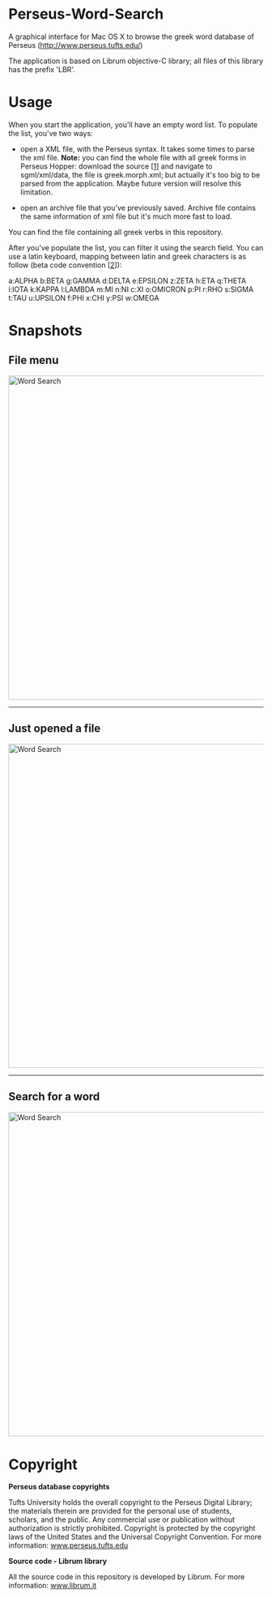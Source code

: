 Perseus-Word-Search
===================

A graphical interface for Mac OS X to browse the greek word database of Perseus (http://www.perseus.tufts.edu/)

The application is based on Librum objective-C library; all files of this library has the prefix 'LBR'.


Usage
=====
When you start the application, you'll have an empty word list. To populate the list, you've two ways:

* open a XML file, with the Perseus syntax.
 It takes some times to parse the xml file.
 **Note:** you can find the whole file with all greek forms in Perseus Hopper:
download the source [[1]] and navigate to sgml/xml/data, the file is greek.morph.xml;
but actually it's too big to be parsed from the application. Maybe future version will resolve this limitation.

* open an archive file that you've previously saved.
 Archive file contains the same information of xml file but it's much more fast to load.

You can find the file containing all greek verbs in this repository.

After you've populate the list, you can filter it using the search field.
You can use a latin keyboard, mapping between latin and greek characters is as follow (beta code convention [[2]]):

a:ALPHA
b:BETA
g:GAMMA
d:DELTA
e:EPSILON
z:ZETA
h:ETA
q:THETA
i:IOTA
k:KAPPA
l:LAMBDA
m:MI
n:NI
c:XI
o:OMICRON
p:PI
r:RHO
s:SIGMA
t:TAU
u:UPSILON
f:PHI
x:CHI
y:PSI
w:OMEGA

Snapshots
=========
File menu
---------
<a><img src="http://www.librum.it/librum/perseus/Perseus-Word-Search-file.png" alt="Word Search"
width="640"/></a>

---

Just opened a file
------------------
<a><img src="http://www.librum.it/librum/perseus/Perseus-Word-Search-open.png" alt="Word Search"
width="640"/></a>

---

Search for a word
-----------------
<a><img src="http://www.librum.it/librum/perseus/Perseus-Word-Search-search.png" alt="Word Search"
width="640"/></a>



Copyright
=========
**Perseus database copyrights**

Tufts University holds the overall copyright to the Perseus Digital Library; the materials therein are provided for the personal use of students, scholars, and the public. Any commercial use or publication without authorization is strictly prohibited. Copyright is protected by the copyright laws of the United States and the Universal Copyright Convention.
For more information: www.perseus.tufts.edu

**Source code - Librum library**

All the source code in this repository is developed by Librum.
For more information: www.librum.it


[1]: http://sourceforge.net/projects/perseus-hopper/
[2]: http://en.wikipedia.org/wiki/Beta_code
